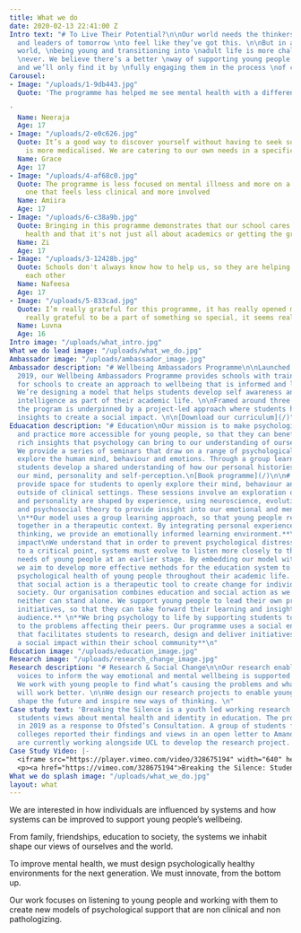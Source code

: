 ```yaml
---
title: What we do
date: 2020-02-13 22:41:00 Z
Intro text: "# To Live Their Potential?\n\nOur world needs the thinkers, \ndo-ers
  and leaders of tomorrow \nto feel like they’ve got this. \n\nBut in a rapidly changing
  world, \nbeing young and transitioning into \nadult life is more challenging than
  \never. We believe there’s a better \nway of supporting young people’s \nwellbeing,
  and we’ll only find it by \nfully engaging them in the process \nof change. \n"
Carousel:
- Image: "/uploads/1-9db443.jpg"
  Quote: 'The programme has helped me see mental health with a different perspective.

'
  Name: Neeraja
  Age: 17
- Image: "/uploads/2-e0c626.jpg"
  Quote: It’s a good way to discover yourself without having to seek something that
    is more medicalised. We are catering to our own needs in a specific school.
  Name: Grace
  Age: 17
- Image: "/uploads/4-af68c0.jpg"
  Quote: The programme is less focused on mental illness and more on a wider education,
    one that feels less clinical and more involved
  Name: Amiira
  Age: 17
- Image: "/uploads/6-c38a9b.jpg"
  Quote: Bringing in this programme demonstrates that our school cares about our mental
    health and that it's not just all about academics or getting the grades.
  Name: Zi
  Age: 17
- Image: "/uploads/3-12428b.jpg"
  Quote: Schools don't always know how to help us, so they are helping us to help
    each other
  Name: Nafeesa
  Age: 17
- Image: "/uploads/5-833cad.jpg"
  Quote: I’m really grateful for this programme, it has really opened my eyes. I feel
    really grateful to be a part of something so special, it seems really significant.
  Name: Luvna
  Age: 16
Intro image: "/uploads/what_intro.jpg"
What we do lead image: "/uploads/what_we_do.jpg"
Ambassador image: "/uploads/ambassador_image.jpg"
Ambassador description: "# Wellbeing Ambassadors Programme\n\nLaunched in Newham in
  2019, our Wellbeing Ambassadors Programme provides schools with training and resources
  for schools to create an approach to wellbeing that is informed and led by students.
  We’re designing a model that helps students develop self awareness and emotional
  intelligence as part of their academic life. \n\nFramed around three key elements,
  the program is underpinned by a project-led approach where students harness their
  insights to create a social impact. \n\n[Download our curriculum](/)"
Eduacation description: "# Education\nOur mission is to make psychological theory
  and practice more accessible for young people, so that they can benefit from the
  rich insights that psychology can bring to our understanding of ourselves and others.
  We provide a series of seminars that draw on a range of psychological models to
  explore the human mind, behaviour and emotions. Through a group learning model,
  students develop a shared understanding of how our personal histories of life shape
  our mind, personality and self-perception.\n[Book programme](/)\n\n# Exploration\nWe
  provide space for students to openly explore their mind, behaviour and identity
  outside of clinical settings. These sessions involve an exploration of how the mind
  and personality are shaped by experience, using neuroscience, evolutionary, humanistic
  and psychosocial theory to provide insight into our emotional and mental landscapes.
  \n**Our model uses a group learning approach, so that young people reflect and learn
  together in a therapeutic context. By integrating personal experience with critical
  thinking, we provide an emotionally informed learning environment.**\n\n# Social
  impact\nWe understand that in order to prevent psychological distress from developing
  to a critical point, systems must evolve to listen more closely to the voices and
  needs of young people at an earlier stage. By embedding our model within education,
  we aim to develop more effective methods for the education system to ensure the
  psychological health of young people throughout their academic life. \n**We believe
  that social action is a therapeutic tool to create change for individuals and our
  society. Our organisation combines education and social action as we recognise that
  neither can stand alone. We support young people to lead their own projects and
  initiatives, so that they can take forward their learning and insights to a wider
  audience.** \n**We bring psychology to life by supporting students to create solutions
  to the problems affecting their peers. Our programme uses a social enterprise model
  that facilitates students to research, design and deliver initiatives that can create
  a social impact within their school community**\n"
Education image: "/uploads/education_image.jpg"
Research image: "/uploads/research_change_image.jpg"
Research description: "# Research & Social Change\n\nOur research enables young people’s
  voices to inform the way emotional and mental wellbeing is supported in society.
  We work with young people to find what’s causing the problems and what they believe
  will work better. \n\nWe design our research projects to enable young people to
  shape the future and inspire new ways of thinking. \n"
Case study text: 'Breaking the Silence is a youth led working research project exploring
  students views about mental health and identity in education. The project was launched
  in 2019 as a response to Ofsted’s Consultation. A group of students from London
  colleges reported their findings and views in an open letter to Amanda Speilman.  We
  are currently working alongside UCL to develop the research project. '
Case Study Video: |-
  <iframe src="https://player.vimeo.com/video/328675194" width="640" height="360" frameborder="0" allow="autoplay; fullscreen" allowfullscreen></iframe>
  <p><a href="https://vimeo.com/328675194">Breaking the Silence: Students respond to Ofsted Consultation</a> from <a href="https://vimeo.com/user62929828">Bea Herbert</a> on <a href="https://vimeo.com">Vimeo</a>.</p>
What we do splash image: "/uploads/what_we_do.jpg"
layout: what
---
```


We are interested in how individuals are influenced by systems and how systems can be improved to support young people’s wellbeing.

From family, friendships, education to society, the systems we inhabit shape our views of ourselves and the world.

To improve mental health, we must design psychologically healthy environments for the next generation. We must innovate, from the bottom up.

Our work focuses on listening to young people and working with them to create new models of psychological support that are non clinical and non pathologizing.

